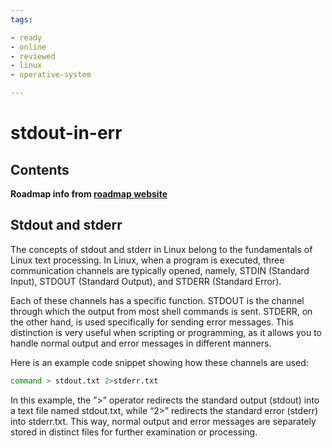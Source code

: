 ```yaml
---
tags:

- ready
- online
- reviewed
- linux
- operative-system

---
```


# stdout-in-err

## Contents

__Roadmap info from [roadmap website](https://roadmap.sh/linux/text-processing/stdout-in-err)__

## Stdout and stderr

The concepts of stdout and stderr in Linux belong to the fundamentals of Linux text processing. In Linux, when a program is executed, three communication channels are typically opened, namely, STDIN (Standard Input), STDOUT (Standard Output), and STDERR (Standard Error).

Each of these channels has a specific function. STDOUT is the channel through which the output from most shell commands is sent. STDERR, on the other hand, is used specifically for sending error messages. This distinction is very useful when scripting or programming, as it allows you to handle normal output and error messages in different manners.

Here is an example code snippet showing how these channels are used:

```bash
command > stdout.txt 2>stderr.txt

```

In this example, the ”>” operator redirects the standard output (stdout) into a text file named stdout.txt, while “2>” redirects the standard error (stderr) into stderr.txt. This way, normal output and error messages are separately stored in distinct files for further examination or processing.
